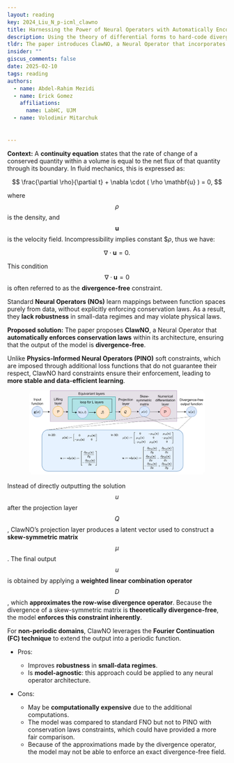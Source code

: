 ```yaml
---
layout: reading
key: 2024_Liu_N_p-icml_clawno
title: Harnessing the Power of Neural Operators with Automatically Encoded Conservation Laws
description: Using the theory of differential forms to hard-code divergence-free constraints in neural operators
tldr: The paper introduces ClawNO, a Neural Operator that incorporates a divergence-free constraint directly into its architecture, ensuring physically consistent learning.
insider: ""
giscus_comments: false
date: 2025-02-10
tags: reading
authors:
  - name: Abdel-Rahim Mezidi
  - name: Erick Gomez
    affiliations:
      name: LabHC, UJM
  - name: Volodimir Mitarchuk

      
---
```


**Context:**
A **continuity equation** states that the rate of change of a conserved quantity within a volume is equal to the net flux of that quantity through its boundary. In fluid mechanics, this is expressed as:

$$
\frac{\partial \rho}{\partial t} + \nabla \cdot ( \rho \mathbf{u} ) = 0,
$$

where $$\rho$$ is the density, and $$\mathbf{u}$$ is the velocity field. Incompressibility implies constant $$\rho$, thus we have:

$$
\nabla \cdot \mathbf{u} = 0.
$$

This condition $$\nabla \cdot \mathbf{u} = 0$$ is often referred to as the **divergence-free** constraint.

Standard **Neural Operators (NOs)** learn mappings between function spaces purely from data, without explicitly enforcing conservation laws. As a result, they **lack robustness** in small-data regimes and may violate physical laws.

**Proposed solution:**
The paper proposes **ClawNO**, a Neural Operator that **automatically enforces conservation laws** within its architecture, ensuring that the output of the model is **divergence-free**.

Unlike **Physics-Informed Neural Operators (PINO)** soft constraints, which are imposed through additional loss functions that do not guarantee their respect, ClawNO hard constraints ensure their enforcement, leading to **more stable and data-efficient learning**.

<center>
<img src="https://raw.githubusercontent.com/ningliu-iga/clawNO/refs/heads/main/assets/clawNO_architecture.png" style="max-width: 80%;height: auto;border-radius: 10px">
</center>
	
Instead of directly outputting the solution $$u$$ after the projection layer $$Q$$, ClawNO’s projection layer produces a latent vector used to construct a **skew-symmetric matrix** $$\mu$$.
The final output $$u$$ is obtained by applying a **weighted linear combination operator** $$D$$, which **approximates the row-wise divergence operator**.
Because the divergence of a skew-symmetric matrix is **theoretically divergence-free**, the model **enforces this constraint inherently**.

For **non-periodic domains**, ClawNO leverages the **Fourier Continuation (FC) technique** to extend the output into a periodic function.


- Pros:
  - Improves **robustness** in **small-data regimes**.
  - Is **model-agnostic**: this approach could be applied to any neural operator architecture.

- Cons:
  - May be **computationally expensive** due to the additional computations.
  - The model was compared to standard FNO but not to PINO with conservation laws constraints, which could have provided a more fair comparison.
  - Because of the approximations made by the divergence operator, the model may not be able to enforce an exact divergence-free field.

